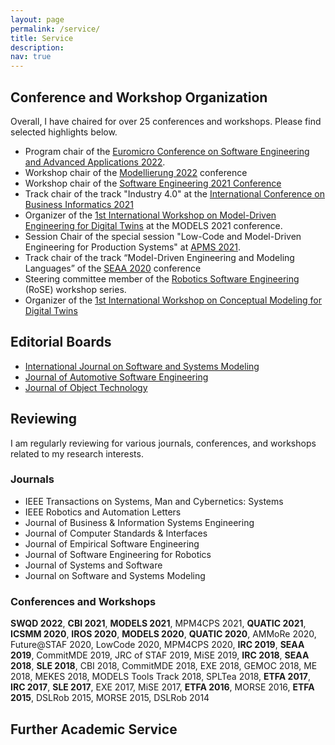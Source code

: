 ```yaml
---
layout: page
permalink: /service/
title: Service
description: 
nav: true
---
```


## Conference and Workshop Organization

Overall, I have chaired for over 25 conferences and workshops. Please find selected highlights below.

- Program chair of the [Euromicro Conference on Software Engineering and Advanced Applications 2022](https://dsd-seaa2022.iuma.ulpgc.es/).
- Workshop chair of the [Modellierung 2022](https://qfam.gi.de/modellierung2022) conference
- Workshop chair of the [Software Engineering 2021 Conference](https://www.se-2022.de/)
- Track chair of the track "Industry 4.0" at the [International Conference on Business Informatics 2021](https://cbi2021.events.unibz.it/)
- Organizer of the [1st International Workshop on Model-Driven Engineering for Digital Twins](http://gemoc.org/events/moddit2021.html) at the MODELS 2021 conference. 
- Session Chair of the special session "Low-Code and Model-Driven Engineering for Production Systems" at [APMS 2021](https://www.apms-conference.org/).
- Track chair of the track “Model-Driven Engineering and Modeling Languages” of the [SEAA 2020](https://dsd-seaa2020.um.si/seaa/) conference
- Steering committee member of the [Robotics Software Engineering](https://rose-workshops.github.io/) (RoSE) workshop series.
- Organizer of the [1st International Workshop on Conceptual Modeling for Digital Twins](https://comodity.github.io/)


## Editorial Boards 

- [International Journal on Software and Systems Modeling](https://www.sosym.org/) 
- [Journal of Automotive Software Engineering](https://www.atlantis-press.com/journals/jase)
- [Journal of Object Technology](http://www.jot.fm/)

## Reviewing

I am regularly reviewing for various journals, conferences, and workshops related to my research interests. 

### Journals

- IEEE Transactions on Systems, Man and Cybernetics: Systems
- IEEE Robotics and Automation Letters
- Journal of Business & Information Systems Engineering 
- Journal of Computer Standards & Interfaces
- Journal of Empirical Software Engineering
- Journal of Software Engineering for Robotics
- Journal of Systems and Software
- Journal on Software and Systems Modeling

### Conferences and Workshops 

**SWQD 2022**, 
**CBI 2021**,
**MODELS 2021**, 
MPM4CPS 2021, 
**QUATIC 2021**, 
**ICSMM 2020**, 
**IROS 2020**, 
**MODELS 2020**, 
**QUATIC 2020**, 
AMMoRe 2020, 
Future@STAF 2020, 
LowCode 2020, 
MPM4CPS 2020, 
**IRC 2019**, 
**SEAA 2019**, 
CommitMDE 2019, 
JRC of STAF 2019, 
MiSE 2019, 
**IRC 2018**, 
**SEAA 2018**, 
**SLE 2018**, 
CBI 2018, 
CommitMDE 2018, 
EXE 2018, 
GEMOC 2018, 
ME 2018, 
MEKES 2018, 
MODELS Tools Track 2018, 
SPLTea 2018, 
**ETFA 2017**, 
**IRC 2017**, 
**SLE 2017**, 
EXE 2017, 
MiSE 2017, 
**ETFA 2016**, 
MORSE 2016, 
**ETFA 2015**, 
DSLRob 2015, 
MORSE 2015, 
DSLRob 2014

## Further Academic Service 

